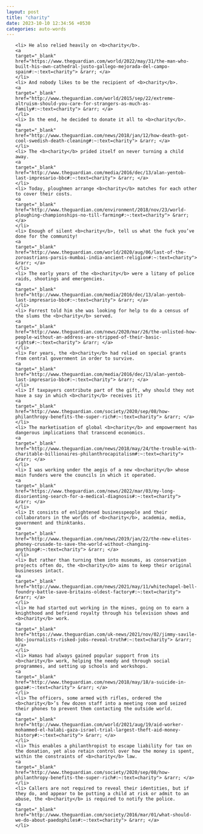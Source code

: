 ```yaml
---
layout: post
title: "charity"
date: 2023-10-10 12:34:56 +0530
categories: auto-words
---
```

<ol>

    <li> He also relied heavily on <b>charity</b>.
    <a 
    target="_blank" 
    href="https://www.theguardian.com/world/2022/may/31/the-man-who-built-his-own-cathedral-justo-gallego-mejorada-del-campo-spain#:~:text=charity"> &rarr; </a>
    </li>
    <li> And nobody likes to be the recipient of <b>charity</b>.
    <a 
    target="_blank" 
    href="http://www.theguardian.com/world/2015/sep/22/extreme-altruism-should-you-care-for-strangers-as-much-as-family#:~:text=charity"> &rarr; </a>
    </li>
    <li> In the end, he decided to donate it all to <b>charity</b>.
    <a 
    target="_blank" 
    href="http://www.theguardian.com/news/2018/jan/12/how-death-got-cool-swedish-death-cleaning#:~:text=charity"> &rarr; </a>
    </li>
    <li> The <b>charity</b> prided itself on never turning a child away.
    <a 
    target="_blank" 
    href="http://www.theguardian.com/media/2016/dec/13/alan-yentob-last-impresario-bbc#:~:text=charity"> &rarr; </a>
    </li>
    <li> Today, ploughmen arrange <b>charity</b> matches for each other to cover their costs.
    <a 
    target="_blank" 
    href="http://www.theguardian.com/environment/2018/nov/23/world-ploughing-championships-no-till-farming#:~:text=charity"> &rarr; </a>
    </li>
    <li> Enough of silent <b>charity</b>, tell us what the fuck you’ve done for the community!
    <a 
    target="_blank" 
    href="http://www.theguardian.com/world/2020/aug/06/last-of-the-zoroastrians-parsis-mumbai-india-ancient-religion#:~:text=charity"> &rarr; </a>
    </li>
    <li> The early years of the <b>charity</b> were a litany of police raids, shootings and emergencies.
    <a 
    target="_blank" 
    href="http://www.theguardian.com/media/2016/dec/13/alan-yentob-last-impresario-bbc#:~:text=charity"> &rarr; </a>
    </li>
    <li> Forrest told him she was looking for help to do a census of the slums the <b>charity</b> served.
    <a 
    target="_blank" 
    href="http://www.theguardian.com/news/2020/mar/26/the-unlisted-how-people-without-an-address-are-stripped-of-their-basic-rights#:~:text=charity"> &rarr; </a>
    </li>
    <li> For years, the <b>charity</b> had relied on special grants from central government in order to survive.
    <a 
    target="_blank" 
    href="http://www.theguardian.com/media/2016/dec/13/alan-yentob-last-impresario-bbc#:~:text=charity"> &rarr; </a>
    </li>
    <li> If taxpayers contribute part of the gift, why should they not have a say in which <b>charity</b> receives it?
    <a 
    target="_blank" 
    href="http://www.theguardian.com/society/2020/sep/08/how-philanthropy-benefits-the-super-rich#:~:text=charity"> &rarr; </a>
    </li>
    <li> The marketisation of global <b>charity</b> and empowerment has dangerous implications that transcend economics.
    <a 
    target="_blank" 
    href="http://www.theguardian.com/news/2018/may/24/the-trouble-with-charitable-billionaires-philanthrocapitalism#:~:text=charity"> &rarr; </a>
    </li>
    <li> I was working under the aegis of a new <b>charity</b> whose main funders were the councils in which it operated.
    <a 
    target="_blank" 
    href="https://www.theguardian.com/news/2022/mar/03/my-long-disorienting-search-for-a-medical-diagnosis#:~:text=charity"> &rarr; </a>
    </li>
    <li> It consists of enlightened businesspeople and their collaborators in the worlds of <b>charity</b>, academia, media, government and thinktanks.
    <a 
    target="_blank" 
    href="http://www.theguardian.com/news/2019/jan/22/the-new-elites-phoney-crusade-to-save-the-world-without-changing-anything#:~:text=charity"> &rarr; </a>
    </li>
    <li> But rather than turning them into museums, as conservation projects often do, the <b>charity</b> aims to keep their original businesses intact.
    <a 
    target="_blank" 
    href="http://www.theguardian.com/news/2021/may/11/whitechapel-bell-foundry-battle-save-britains-oldest-factory#:~:text=charity"> &rarr; </a>
    </li>
    <li> He had started out working in the mines, going on to earn a knighthood and befriend royalty through his television shows and <b>charity</b> work.
    <a 
    target="_blank" 
    href="https://www.theguardian.com/uk-news/2021/nov/02/jimmy-savile-bbc-journalists-risked-jobs-reveal-truth#:~:text=charity"> &rarr; </a>
    </li>
    <li> Hamas had always gained popular support from its <b>charity</b> work, helping the needy and through social programmes, and setting up schools and workshops.
    <a 
    target="_blank" 
    href="http://www.theguardian.com/news/2018/may/18/a-suicide-in-gaza#:~:text=charity"> &rarr; </a>
    </li>
    <li> The officers, some armed with rifles, ordered the <b>charity</b>’s few dozen staff into a meeting room and seized their phones to prevent them contacting the outside world.
    <a 
    target="_blank" 
    href="http://www.theguardian.com/world/2021/aug/19/aid-worker-mohammed-el-halabi-gaza-israel-trial-largest-theft-aid-money-history#:~:text=charity"> &rarr; </a>
    </li>
    <li> This enables a philanthropist to escape liability for tax on the donation, yet also retain control over how the money is spent, within the constraints of <b>charity</b> law.
    <a 
    target="_blank" 
    href="http://www.theguardian.com/society/2020/sep/08/how-philanthropy-benefits-the-super-rich#:~:text=charity"> &rarr; </a>
    </li>
    <li> Callers are not required to reveal their identities, but if they do, and appear to be putting a child at risk or admit to an abuse, the <b>charity</b> is required to notify the police.
    <a 
    target="_blank" 
    href="http://www.theguardian.com/society/2016/mar/01/what-should-we-do-about-paedophiles#:~:text=charity"> &rarr; </a>
    </li>